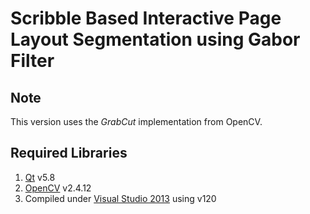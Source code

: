 # Scribble Based Interactive Page Layout Segmentation using Gabor Filter

## Note

This version uses the *GrabCut* implementation from OpenCV.

## Required Libraries
1.  [Qt](https://www.qt.io/) v5.8
2.  [OpenCV](https://opencv.org/) v2.4.12
3.  Compiled under [Visual Studio 2013](http://microsoft.com) using v120
